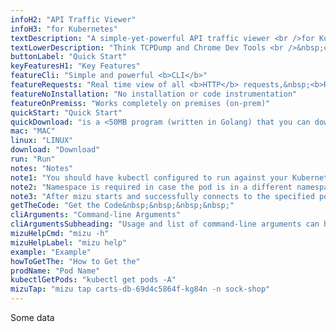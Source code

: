 ```yaml
---
infoH2: "API Traffic Viewer"
infoH3: "for Kubernetes"
textDescription: "A simple-yet-powerful API traffic viewer <br />for Kubernetes to help you troubleshoot <br />and debug your microservices."
textLowerDescription: "Think TCPDump and Chrome Dev Tools <br />&nbsp;combined."
buttonLabel: "Quick Start"
keyFeaturesH1: "Key Features"
featureCli: "Simple and powerful <b>CLI</b>"
featureRequests: "Real time view of all <b>HTTP</b> requests,&nbsp;<b>REST</b> and <b>gRPC</b> API calls"
featureNoInstallation: "No installation or code instrumentation"
featureOnPremiss: "Works completely on premises (on-prem)"
quickStart: "Quick Start"
quickDownload: "is a <50MB program (written in Golang) that you can download and run"
mac: "MAC"
linux: "LINUX"
download: "Download"
run: "Run"
notes: "Notes"
note1: "You should have kubectl configured to run against your Kubernetes cluster."
note2: "Namespace is required in case the pod is in a different namespace than the default one."
note3: "After mizu starts and successfully connects to the specified pod, a local web interface will become available at http://localhost:8899/"
getTheCode: "Get the Code&nbsp;&nbsp;&nbsp;&nbsp;"
cliArguments: "Command-line Arguments"
cliArgumentsSubheading: "Usage and list of command-line arguments can be seen by running"
mizuHelpCmd: "mizu -h"
mizuHelpLabel: "mizu help"
example: "Example"
howToGetThe: "How to Get the"
prodName: "Pod Name"
kubectlGetPods: "kubectl get pods -A"
mizuTap: "mizu tap carts-db-69d4c5864f-kg84n -n sock-shop"
---
```


Some data